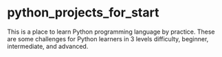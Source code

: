 # python_projects_for_start
This is a place to learn Python programming language by practice. These are some challenges for Python learners in 3 levels difficulty, beginner, intermediate, and advanced.
